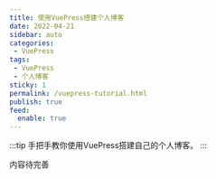 ```yaml
---
title: 使用VuePress搭建个人博客
date: 2022-04-21
sidebar: auto
categories:
 - VuePress
tags: 
 - VuePress
 - 个人博客
sticky: 1
permalink: /vuepress-tutorial.html
publish: true
feed:
  enable: true
---
```

:::tip
手把手教你使用VuePress搭建自己的个人博客。
:::

<!-- more -->

内容待完善

